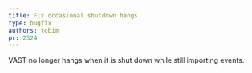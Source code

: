 ```yaml
---
title: Fix occasional shutdown hangs
type: bugfix
authors: tobim
pr: 2324
---
```


VAST no longer hangs when it is shut down while still importing events.
